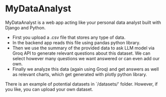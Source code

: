 # MyDataAnalyst

MyDataAnalyst is a web app acting like your personal data analyst built with Django and Python. 

- First you upload a .csv file that stores any type of data.
- In the backend app reads this file using pandas python library.
- Then we use the summary of the provided data to ask LLM model via Groq API to generate relevant questions about this dataset. We can select however many questions we want answered or can even add our own.
- Finally we analyze this data (again using Groq) and get answers as well as relevant charts, which get generated with plotly python library.

There is an example of potential datasets in `/datasets/' folder. However, if you like, you can upload your own dataset.
